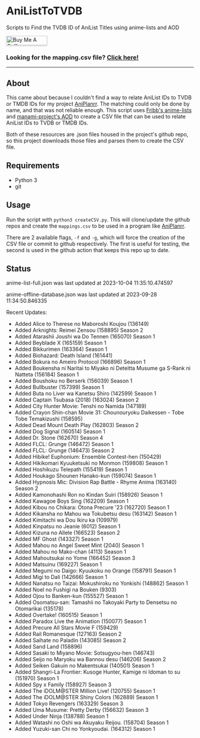 # AniListToTVDB
Scripts to Find the TVDB ID of AniList Titles using anime-lists and AOD

<a href="https://www.buymeacoffee.com/noggl" target="_blank"><img src="https://www.buymeacoffee.com/assets/img/custom_images/orange_img.png" alt="Buy Me A Coffee" style="height: 25px !important;width: 110px !important;box-shadow: 0px 3px 2px 0px rgba(190, 190, 190, 0.5) !important;-webkit-box-shadow: 0px 3px 2px 0px rgba(190, 190, 190, 0.5) !important;" ></a>
### **Looking for the mapping.csv file? [Click here!](https://raw.githubusercontent.com/noggl/AniListToTVDB/main/mapping.csv)**
------------------------
## About
This came about because I couldn't find a way to relate AniList IDs to TVDB or TMDB IDs for my project [AniPlanrr](https://github.com/noggl/AniPlanrr). The matching could only be done by name, and that was not reliable enough. This script uses [Fribb's anime-lists](https://github.com/Fribb/anime-lists) and [manami-project's AOD](https://github.com/manami-project/anime-offline-database) to create a CSV file that can be used to relate AniList IDs to TVDB or TMDB IDs.

Both of these resources are .json files housed in the project's github repo, so this project downloads those files and parses them to create the CSV file.

## Requirements
- Python 3
- git

## Usage

Run the script with `python3 createCSV.py`. This will clone/update the github repos and create the `mappings.csv` to be used in a program like [AniPlanrr](https://github.com/noggl/AniPlanrr).

There are 2 available flags, `-f` and `-g`, which will force the creation of the CSV file or commit to github respectively. The first is useful for testing, the second is used in the github action that keeps this repo up to date.

## Status
anime-list-full.json was last updated at 2023-10-04 11:35:10.474597

anime-offline-database.json was last updated at 2023-09-28 11:34:50.846335



Recent Updates:

- Added Alice to Therese no Maboroshi Koujou (136149)
- Added Arknights: Reimei Zensou (158895) Season 2
- Added Atarashii Joushi wa Do Tennen (165070) Season 1
- Added Beyblade X (165159) Season 1
- Added Bikkurimen (163364) Season 1
- Added Biohazard: Death Island (161441)
- Added Bokura no Ameiro Protocol (166896) Season 1
- Added Boukensha ni Naritai to Miyako ni Deteitta Musume ga S-Rank ni Natteta (156184) Season 1
- Added Boushoku no Berserk (156039) Season 1
- Added Bullbuster (157399) Season 1
- Added Buta no Liver wa Kanetsu Shiro (142599) Season 1
- Added Captain Tsubasa (2018) (163024) Season 2
- Added City Hunter Movie: Tenshi no Namida (147189)
- Added Crayon Shin-chan Movie 31: Chounouryoku Daikessen - Tobe Tobe Temakizushi (158595)
- Added Dead Mount Death Play (162803) Season 2
- Added Dog Signal (160514) Season 1
- Added Dr. Stone (162670) Season 4
- Added FLCL: Grunge (146472) Season 1
- Added FLCL: Grunge (146473) Season 2
- Added Hibike! Euphonium: Ensemble Contest-hen (150429)
- Added Hikikomari Kyuuketsuki no Monmon (159808) Season 1
- Added Hoshikuzu Telepath (155419) Season 1
- Added Houkago Shounen Hanako-kun (159074) Season 1
- Added Hypnosis Mic: Division Rap Battle - Rhyme Anima (163140) Season 2
- Added Kamonohashi Ron no Kindan Suiri (158926) Season 1
- Added Kawagoe Boys Sing (162209) Season 1
- Added Kibou no Chikara: Otona Precure '23 (162720) Season 1
- Added Kikansha no Mahou wa Tokubetsu desu (163142) Season 1
- Added Kimitachi wa Dou Ikiru ka (109979)
- Added Kinpatsu no Jeanie (6012) Season 1
- Added Kizuna no Allele (166523) Season 2
- Added MF Ghost (143327) Season 1
- Added Mahou no Angel Sweet Mint (2040) Season 1
- Added Mahou no Mako-chan (4113) Season 1
- Added Mahoutsukai no Yome (166452) Season 3
- Added Matsuinu (169227) Season 1
- Added Megumi no Daigo: Kyuukoku no Orange (158791) Season 1
- Added Migi to Dali (142666) Season 1
- Added Nanatsu no Taizai: Mokushiroku no Yonkishi (148862) Season 1
- Added Noel no Fushigi na Bouken (9303)
- Added Ojou to Banken-kun (155527) Season 1
- Added Osomatsu-san: Tamashii no Takoyaki Party to Densetsu no Otomarikai (135178)
- Added Overtake! (160515) Season 1
- Added Paradox Live the Animation (150077) Season 1
- Added Precure All Stars Movie F (159429)
- Added Rail Romanesque (127163) Season 2
- Added Saihate no Paladin (143085) Season 2
- Added Sand Land (158896)
- Added Sasaki to Miyano Movie: Sotsugyou-hen (146743)
- Added Seijo no Maryoku wa Bannou desu (146206) Season 2
- Added Seiken Gakuin no Makentsukai (140501) Season 1
- Added Shangri-La Frontier: Kusoge Hunter, Kamige ni Idoman to su (151970) Season 1
- Added Spy x Family (158927) Season 3
- Added The iDOLM@STER Million Live! (120755) Season 1
- Added The iDOLM@STER Shiny Colors (162889) Season 1
- Added Tokyo Revengers (163329) Season 3
- Added Uma Musume: Pretty Derby (156632) Season 3
- Added Under Ninja (138788) Season 1
- Added Watashi no Oshi wa Akuyaku Reijou. (158704) Season 1
- Added Yuzuki-san Chi no Yonkyoudai. (164312) Season 1
